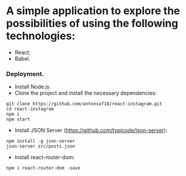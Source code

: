 # A simple application to explore the possibilities of using the following technologies:
-  React;
-  Babel.

### Deployment.
- Install Node.js
- Clone the project and install the necessary dependencies:
```
git clone https://github.com/antonsaf18/react-instagram.git
cd react-instagram
npm i
npm start
```
- Install JSON Server (https://github.com/typicode/json-server):
```
npm install -g json-server
json-server src/posts.json
```
- Install react-router-dom:
```
npm i react-router-dom -save
```
